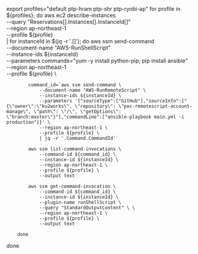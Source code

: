 export profiles="default ptp-hram ptp-shr ptp-ryobi-ap"
for profile in ${profiles};
do
    aws ec2 describe-instances \
        --query "Reservations[].Instances[].InstanceId[]" \
        --region ap-northeast-1 \
        --profile ${profile} \
 | for instanceId in $(jq -r '.[]');
        do
            aws ssm send-command \
                --document-name "AWS-RunShellScript" \
                --instance-ids ${instanceId} \
 --parameters commands="yum -y install python-pip; pip install ansible" \
 --region ap-northeast-1 \
 --profile \${profile} \

            command_id=`aws ssm send-command \
                --document-name "AWS-RunRemoteScript" \
                --instance-ids ${instanceId} \
                --parameters '{"sourceType":["GitHub"],"sourceInfo":["{\"owner\":\"ku2works\", \"repository\": \"poc-remotescript-account-manage\", \"path\": \"/\", \"getOptions\": \"branch:master\"}"],"commandLine":["ansible-playbook main.yml -i production"]}' \
                --region ap-northeast-1 \
                --profile ${profile} \
                | jq -r '.Command.CommandId'`

            aws ssm list-command-invocations \
                --command-id ${command_id} \
                --instance-id ${instanceId} \
                --region ap-northeast-1 \
                --profile ${profile} \
                --output text

            aws ssm get-command-invocation \
                --command-id ${command_id} \
                --instance-id ${instanceId} \
                --plugin-name runShellScript \
                --query "StandardOutputContent" \ \
                --region ap-northeast-1 \
                --profile ${profile} \
                --output text

        done

done

